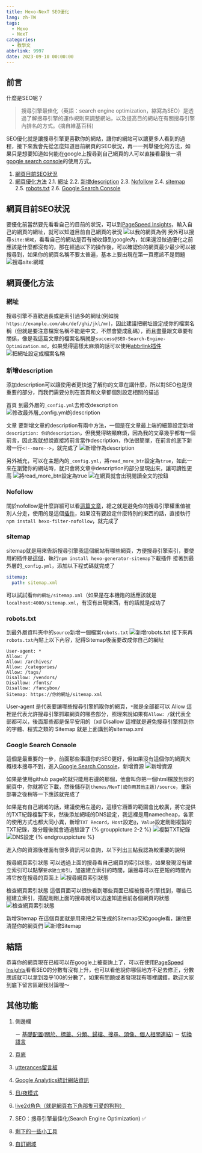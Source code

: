 ```yaml
---
title: Hexo-NexT SEO優化
lang: zh-TW
tags:
  - Hexo
  - NexT
categories:
  - 教學文
abbrlink: 9997
date: 2023-09-10 00:00:00
---
```


## 前言

什麼是SEO呢？
> 搜尋引擎最佳化（英語：search engine optimization，縮寫為SEO）是透過了解搜尋引擎的運作規則來調整網站，以及提高目的網站在有關搜尋引擎內排名的方式。(摘自維基百科)

SEO優化就是讓搜尋引擎更喜歡你的網站，讓你的網站可以讓更多人看到的過程，接下來我會先從怎麼知道目前網頁的SEO狀況，再一一列舉優化的方法，如果只是想要知道如何能在google上搜尋到自己網頁的人可以直接看最後一項[google search console](/SEO-Search-Engine-Optimization/#google-search-console)的使用方式。

<!--more-->

1. [網頁目前SEO狀況](/SEO-Search-Engine-Optimization/#網頁目前SEO狀況)
2. [網頁優化方法](/SEO-Search-Engine-Optimization/#網頁優化方法)
  2.1. [網址](/SEO-Search-Engine-Optimization/#網址)
  2.2. [新增description](/SEO-Search-Engine-Optimization/#新增description)
  2.3. [Nofollow](/SEO-Search-Engine-Optimization/#Nofollow)
  2.4. [sitemap](/SEO-Search-Engine-Optimization/#sitemap)
  2.5. [robots.txt](/SEO-Search-Engine-Optimization/#robots-txt)
  2.6. [Google Search Console](/SEO-Search-Engine-Optimization/#Google-Search-Console)

## 網頁目前SEO狀況

要優化前當然要先看看自己的目前的狀況，可以到[PageSpeed Insights](https://pagespeed.web.dev)，輸入自己的網頁的網址，就可以知道目前自己網頁的狀況
![以我的網頁為例](https://i.imgur.com/vyUXRfU.png)
另外可以搜尋`site:網域`，看看自己的網站是否有被收錄到google內，如果還沒做過優化之前應該是什麼都沒有的，那在經過以下的操作後，可以確認你的網頁最少最少可以被搜尋到，如果你的網頁名稱不要太普遍，基本上要出現在第一頁應該不是問題
![搜尋site:網域](https://i.imgur.com/kftLZgg.png)

## 網頁優化方法

### 網址

搜尋引擎不喜歡過長或是索引過多的網址(例如說`https://example.com/abc/def/ghi/jkl/mn`)，因此建議把網址設定成你的檔案名稱（但就是要注意檔案名稱不能是中文，不然會變成亂碼），而且盡量跟文章要有關係，像是我這篇文章的檔案名稱就是`success@SEO-Search-Engine-Optimization.md`，如果覺得這樣太麻煩的話可以使用[abbrlink插件](https://github.com/rozbo/hexo-abbrlink)
![把網址設定成檔案名稱](https://i.imgur.com/vd9WIxo.png)

### 新增description

添加description可以讓使用者更快速了解你的文章在講什麼，所以對SEO也是很重要的部分，而我們需要分別在首頁和文章都個別設定相關的描述

<span id="inline-blue">首頁</span>
到最外層的`_config.yml`去修改description
![修改最外層_config.yml的description](https://i.imgur.com/ory8GYA.png)

<span id="inline-blue">文章</span>
要新增文章的description有兩中方法，一個是在文章最上端的細節設定新增`description: 你的description`，但我覺得略顯麻煩，因為我的文章幾乎都有一個前言，因此我就想說直接將前言當作description，作法很簡單，在前言的底下新增一行`<!--more-->`，就完成了
![新增<!--more-->作為description](https://i.imgur.com/JKfxDSQ.png)

另外補充，可以在主題內的`_config.yml`，將`read_more_btn`設定為`true`，如此一來在瀏覽你的網站時，就只會將文章中description的部分呈現出來，讓可讀性更高
![將read_more_btn設定為true](https://i.imgur.com/meLFbHF.png)
![在網頁就會出現閱讀全文的按鈕](https://i.imgur.com/FoJcPqo.png)

### Nofollow

關於nofollow是什麼詳細可以看[這篇文章](https://welly.tw/serp-rank-optimization/what-is-nofollow)，總之就是避免你的搜尋引擎權重值被別人分走，使用的是這個[插件](https://github.com/hexojs/hexo-filter-nofollow)，如果沒有要設定什麼特別的東西的話，直接執行`npm install hexo-filter-nofollow`，就完成了

### sitemap

sitemap就是用來告訴搜尋引擎我這個網站有哪些網頁，方便搜尋引擎索引，要使用的插件是[這個](https://github.com/hexojs/hexo-generator-sitemap)，執行`npm install hexo-generator-sitemap`下載插件
接著到最外層的`_config.yml`，添加以下程式碼就完成了

```yml
sitemap:
  path: sitemap.xml
```

可以試試看`你的網址/sitemap.xml`（如果是在本機跑的話應該就是`localhost:4000/sitemap.xml`，有沒有出現東西，有的話就是成功了

### robots.txt

到最外層資料夾中的`source`新增一個檔案`robots.txt`
![新增robots.txt](https://i.imgur.com/Lepvzrl.png)
接下來再`robots.txt`內貼上以下內容，記得Sitemap後面要改成你自己的網址

``` title: robots.txt
User-agent: *
Allow: /
Allow: /archives/
Allow: /categories/
Allow: /tags/ 
Disallow: /vendors/
Disallow: /fonts/
Disallow: /fancybox/
Sitemap: https://你的網址/sitemap.xml

```

<span id="inline-blue">User-agent</span> 是代表要讓哪些搜尋引擎抓取你的網頁，`*`就是全部都可以
<span id="inline-blue">Allow</span> 這裡是代表允許搜尋引擎抓取網頁的哪些部分，照理來說如果有`Allow: /`就代表全部都可以，後面那些都是保平安用的（xd
<span id="inline-blue">Disallow</span> 這裡就是避免搜尋引擎抓到你的字體、程式之類的
<span id="inline-blue">Sitemap</span> 就是上面講到的sitemap.xml

### Google Search Console

這個是最重要的一步，前面那些事讓你的SEO更好，但如果沒有這個你的網頁大概根本搜尋不到，進入[Google Search Console](https://search.google.com/search-console/about)，新增資源
![新增資源](https://i.imgur.com/tw67jVX.png)

如果是使用github page的就只能用右邊的那個，他會叫你把一個html檔放到你的網頁中，你就將它下載，然後儲存到`themes/NexT(或你用其他主題)/source`，重新部署之後稍等一下應該就完成了

如果是有自己網域的話，建議使用左邊的，這樣它涵蓋的範圍會比較廣，將它提供的TXT紀錄複製下來，然後添加網域的DNS設定，我這裡是用namecheap，各家的使用方式也都大同小異，新增`TXT Record`，`Host`設定`@`，`Value`設定剛剛複製的TXT紀錄，幾分鐘後就會通過驗證了
{% grouppicture 2-2 %}
  ![複製TXT紀錄](https://i.imgur.com/4XAblPy.png)
  ![DNS設定](https://i.imgur.com/y9sKq0R.png)
{% endgrouppicture %}

進入你的資源後裡面有很多資訊可以查詢，以下列出三點我認為較重要的說明

<span id="inline-blue">搜尋網頁索引狀態</span>
可以透過上面的搜尋看自己網頁的索引狀態，如果發現沒有建立索引可以點擊`要求建立索引`，加速建立索引的時間，讓搜尋可以在更短的時間內將它放在搜尋的頁面上
![搜尋網頁索引狀態](https://i.imgur.com/sifijQS.png)

<span id="inline-blue">檢查網頁索引狀態</span>
這個頁面可以很快看到哪些頁面已經被搜尋引擎找到，哪些已經建立索引，搭配剛剛上面的搜尋就可以迅速知道目前各個網頁的狀態
![檢查網頁索引狀態](https://i.imgur.com/saKZCae.png)

<span id="inline-blue">新增Sitemap</span>
在這個頁面就是用來把之前生成的Sitemap交給google看，讓他更清楚你的網頁們
![新增Sitemap](https://i.imgur.com/CrguGDg.png)

## 結語

恭喜你的網頁現在已經可以在google上被查詢上了，可以在使用[PageSpeed Insights](https://pagespeed.web.dev)看看SEO的分數有沒有上升，也可以看他說你哪個地方不足去修正，分數應該就可以拿到幾乎100的分數了，如果有問題或者發現我有哪裡講錯，歡迎大家到底下留言區跟我討論喔～

## 其他功能

1. 側邊欄

    － [基礎配置(關於、標籤、分類、歸檔、搜尋、頭像、個人相關連結)](/NexT-sidebar-basic)
    － [切換語言](/NexT-sidebar-switch-lang)

2. [頁底](/NexT-footer)
3. [utterances留言板](/NexT-utterances-comment-box)
4. [Google Analytics統計網站資訊](/NexT-google-analytics)
5. [日/夜模式](/NexT-dark-light-mode)
6. [live2d角色（就是網頁右下角那隻可愛的狗狗）](/NexT-live2d)
7. SEO：搜尋引擎最佳化(Search Engine Optimization) ✅
8. [剩下的一些小工具](/NexT-some-cool-tools)
9. [自訂網域](/Hexo-NexT_custom_domain)
